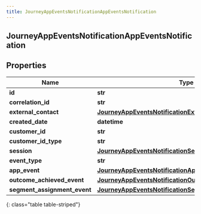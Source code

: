```yaml
---
title: JourneyAppEventsNotificationAppEventsNotification
---
```

## JourneyAppEventsNotificationAppEventsNotification

## Properties

|Name | Type | Description | Notes|
|------------ | ------------- | ------------- | -------------|
| **id** | **str** |  | [optional] |
| **correlation_id** | **str** |  | [optional] |
| **external_contact** | [**JourneyAppEventsNotificationExternalContact**](JourneyAppEventsNotificationExternalContact.html) |  | [optional] |
| **created_date** | **datetime** |  | [optional] |
| **customer_id** | **str** |  | [optional] |
| **customer_id_type** | **str** |  | [optional] |
| **session** | [**JourneyAppEventsNotificationSession**](JourneyAppEventsNotificationSession.html) |  | [optional] |
| **event_type** | **str** |  | [optional] |
| **app_event** | [**JourneyAppEventsNotificationAppMessage**](JourneyAppEventsNotificationAppMessage.html) |  | [optional] |
| **outcome_achieved_event** | [**JourneyAppEventsNotificationOutcomeAchievedMessage**](JourneyAppEventsNotificationOutcomeAchievedMessage.html) |  | [optional] |
| **segment_assignment_event** | [**JourneyAppEventsNotificationSegmentAssignmentMessage**](JourneyAppEventsNotificationSegmentAssignmentMessage.html) |  | [optional] |
{: class="table table-striped"}


